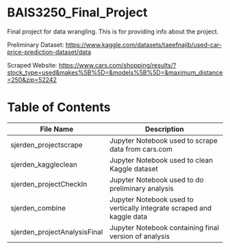# BAIS3250_Final_Project
Final project for data wrangling. 
This is for providing info about the project.

Preliminary Dataset: https://www.kaggle.com/datasets/taeefnajib/used-car-price-prediction-dataset/data

Scraped Website:  https://www.cars.com/shopping/results/?stock_type=used&makes%5B%5D=&models%5B%5D=&maximum_distance=250&zip=52242

# Table of Contents
| File Name | Description |
| ------ | ------ |
| sjerden_projectscrape | Jupyter Notebook used to scrape data from cars.com |
| sjerden_kaggleclean | Jupyter Notebook used to clean Kaggle dataset |
| sjerden_projectCheckIn | Jupyter Notebook used to do preliminary analysis |
| sjerden_combine | Jupyter Notebook used to vertically integrate scraped and kaggle data |
| sjerden_projectAnalysisFinal | Jupyter Notebook containing final version of analysis | 

